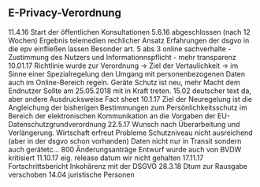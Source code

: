## E-Privacy-Verordnung

11.4.16 Start der öffentlichen Konsultationen
5.6.16 abgeschlossen (nach 12 Wochen)
Ergebnis
telemedien rechlicher Ansatz 
Erfahrungen der dsgvo in die epv einfließen lassen
Besonder art. 5 abs 3 online sachverhalte - Zustimmung des Nutzers und Informationnspflicht - mehr transparenz
10.01.17 Richtlinie wurde zur Verordnung -> Ziel der Vertaulichkeit -> im Sinne einer Spezialregelung den Umgang mit personenbezogenen Daten auch im Online-Bereich regeln. Geräte Schutz ist neu, mehr Macht dem Endnutzer
Sollte am 25.05.2018 mit in Kraft treten.
15.02 deutscher text da, aber andere Ausdrucksweise
Fact sheet 10.1.17   Ziel der Neuregelung ist die Angleichung der bisherigen Bestimmungen zum Persönlichkeitsschutz im Bereich der elektronischen Kommunikation an die Vorgaben der EU-Datenschutzgrundverordnung
22.5.17 Wunsch nach Überarbeitung und Verlängerung. Wirtschaft erfreut
Probleme
Schutzniveau nicht ausreichend (aber in der dsgvo schon vorhanden)
Daten nicht nur in Transit sondern auch gerätetc...
800 Änderungsanträge
Entwurf wurde auch von BVDW kritisiert 11.10.17
eig. release datum wir nicht gehalten
17.11.17 Fortschrittsbericht Inkohärenz mit der DSGVO
28.3.18 Dtum zur Rausgabe verschoben
14.04 juristische Personen